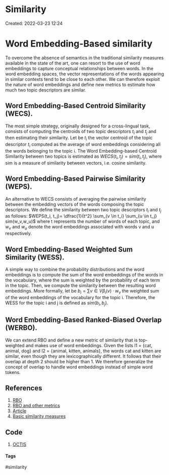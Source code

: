 # Similarity
Created: 2022-03-23 12:24

# Word Embedding-Based similarity
To overcome the absence of semantics in the traditional similarity measures
available in the state of the art, one can resort to the use of word embeddings to capture conceptual relationships between words. In the word embedding spaces, the vector representations of the words appearing in similar contexts tend to be close to each other. We can therefore exploit the nature of word embeddings and define new metrics to estimate how much two topic descriptors are similar.

## Word Embedding-Based Centroid Similarity (WECS). 
The most simple strategy, originally designed for a cross-lingual task, consists of computing the centroids of two topic descriptors $t_i$ and $t_j$ and then estimating their similarity. Let be $t_i$ the vector centroid of the topic descriptor $t_i$ computed as the average of word embeddings considering all the words belonging to the topic i.
The Word Embedding-based Centroid Similarity between two topics is estimated as $WECS(t_i, t_j ) = sim(t_i, t_j )$, where sim is a measure of similarity
between vectors, i.e. cosine similarity.

## Word Embedding-Based Pairwise Similarity (WEPS). 
An alternative to WECS consists of averaging the pairwise similarity between the embedding vectors of the words composing the topic descriptors. We define the similarity between two topic descriptors $t_i$ and $t_j$ as follows:
$WEPS(t_i, t_j)= \dfrac{1}{t^2} \sum_{v \in t_i} \sum_{u \in t_j} sim(w_v,w_u)$ where t represents the number of words of each topic, and $w_v$ and $w_u$ denote the word embeddings associated with words v and u respectively.

## Word Embedding-Based Weighted Sum Similarity (WESS). 
A simple way to combine the probability distributions and the word embeddings is to
compute the sum of the word embeddings of the words in the vocabulary, where
the sum is weighted by the probability of each term in the topic. Then, we compute the similarity between the resulting word embeddings.
More formally, let be $b_i= \sum{v \in V} \beta_i(v) · w_v$ the weighted sum of the word embeddings of the vocabulary for the topic i. Therefore, the WESS for the topic i and j is defined as $sim(b_i, b_j)$.

## Word Embedding-Based Ranked-Biased Overlap (WERBO). 
We can extend RBO and define a new metric of similarity that is top-weighted and
makes use of word embeddings. Given the lists l1 = {cat, animal, dog} and l2 = {animal, kitten, animals}, the words cat and kitten are similar, even though they are lexicographically different. It follows that their overlap at depth 2 should be higher than 1. We therefore generalize the concept of overlap to handle word embeddings instead of simple word tokens.

## References
1. [RBO](https://dl.acm.org/doi/pdf/10.1145/1852102.1852106?casa_token=oKu_SItzVa0AAAAA:HCtnFDz99wg9XYDz-_3HLlXkEIkZMivH4w6BxJdm-Hqd0vxuPTiIg8YTMsWyjnGdiu91Yvlu)
2. [RBO and other metrics](https://link.springer.com/content/pdf/10.1007/978-3-030-80599-9.pdf)
3. [Article](https://www.sciencedirect.com/science/article/pii/S0950705113001044#b0940)
4. [Basic similarity measures](http://ijetsr.com/images/short_pdf/1498555415_619-626-ieteh326_ijetsr.pdf)

## Code
1. [OCTIS](https://github.com/mind-Lab/octis)

#### Tags
#similarity
